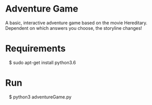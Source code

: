 # Adventure Game
A basic, interactive adventure game based on the movie Hereditary. Dependent on which answers you choose, the storyline changes!

# Requirements
&nbsp;&nbsp; $ sudo apt-get install python3.6

# Run
&nbsp;&nbsp; $ python3 adventureGame.py

